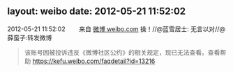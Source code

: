 layout: weibo
date: 2012-05-21 11:52:02
---
<meta name="referrer" content="no-referrer" />

2012-05-21 11:52:02  &nbsp;&nbsp;&nbsp;&nbsp;&nbsp;&nbsp; 来自 <a href="http://weibo.com/" rel="nofollow">微博 weibo.com</a>
操！//@蓝雪居士: 无言以对//@薛蛮子:转发微博
>  该账号因被投诉违反《微博社区公约》的相关规定，现已无法查看。查看帮助 https://kefu.weibo.com/faqdetail?id=13216
